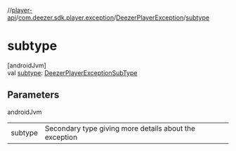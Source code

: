 //[player-api](../../../index.md)/[com.deezer.sdk.player.exception](../index.md)/[DeezerPlayerException](index.md)/[subtype](subtype.md)

# subtype

[androidJvm]\
val [subtype](subtype.md): [DeezerPlayerExceptionSubType](../-deezer-player-exception-sub-type/index.md)

## Parameters

androidJvm

| | |
|---|---|
| subtype | Secondary type giving more details about the exception |
